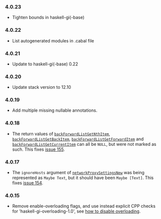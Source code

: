 ### 4.0.23

+ Tighten bounds in haskell-gi(-base)

### 4.0.22

+ List autogenerated modules in .cabal file

### 4.0.21

+ Update to haskell-gi(-base) 0.22

### 4.0.20

+ Update stack version to 12.10

### 4.0.19

+ Add multiple missing nullable annotations.

### 4.0.18

+ The return values of [`backForwardListGetNthItem`](https://hackage.haskell.org/package/gi-webkit2/docs/GI-WebKit2-Objects-BackForwardList.html#v:backForwardListGetNthItem), [`backForwardListGetBackItem`](https://hackage.haskell.org/package/gi-webkit2/docs/GI-WebKit2-Objects-BackForwardList.html#v:backForwardListGetBackItem), [`backForwardListGetForwardItem`](https://hackage.haskell.org/package/gi-webkit2/docs/GI-WebKit2-Objects-BackForwardList.html#v:backForwardListGetForwardItem) and [`backForwardListGetCurrentItem`](https://hackage.haskell.org/package/gi-webkit2/docs/GI-WebKit2-Objects-BackForwardList.html#v:backForwardListGetCurrentItem) can all be `NULL`, but were not marked as such. This fixes [issue 155](https://github.com/haskell-gi/haskell-gi/issues/155).

### 4.0.17

+ The `ignoreHosts` argument of [`networkProxySettingsNew`](https://hackage.haskell.org/package/gi-webkit2/docs/GI-WebKit2-Structs-NetworkProxySettings.html#v:networkProxySettingsNew) was being represented as `Maybe Text`, but it should have been `Maybe [Text]`. This fixes [issue 154](https://github.com/haskell-gi/haskell-gi/issues/154).

### 4.0.15

+ Remove enable-overloading flags, and use instead explicit CPP checks for 'haskell-gi-overloading-1.0', see [how to disable overloading](https://github.com/haskell-gi/haskell-gi/wiki/Overloading\#disabling-overloading).

